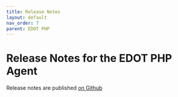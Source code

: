 ```yaml
---
title: Release Notes
layout: default
nav_order: 7
parent: EDOT PHP
---
```


# Release Notes for the EDOT PHP Agent

Release notes are published [on Github](https://github.com/elastic/elastic-otel-php/releases)
